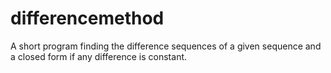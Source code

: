 # differencemethod
A short program finding the difference sequences of a given sequence and a closed form if any difference is constant.
